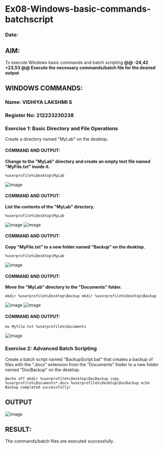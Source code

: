 # Ex08-Windows-basic-commands-batchscript


### Date:

## AIM:
To execute Windows basic commands and batch scripting
**@@ -24,42 +23,53 @@ Execute the necessary commands/batch file for the desired output**

## WINDOWS COMMANDS:
### Name: VIDHIYA LAKSHMI S
### Register No: 212223230238

### Exercise 1: Basic Directory and File Operations
Create a directory named "MyLab" on the desktop.

#### COMMAND AND OUTPUT:

**Change to the "MyLab" directory and create an empty text file named "MyFile.txt" inside it.**
```
%userprofile%\Desktop\MyLab
```

![image](https://github.com/Nandhakumar1313/Windows-basic-commands-batchscript/assets/120230694/c206b1a2-a6cd-4a05-8be1-0e757209c1bd)


#### COMMAND AND OUTPUT:

**List the contents of the "MyLab" directory.**
```
%userprofile%\Desktop\MyLab
```

![image](https://github.com/Nandhakumar1313/Windows-basic-commands-batchscript/assets/120230694/4b447d26-41f7-404f-9b36-abeade389383)
![image](https://github.com/Nandhakumar1313/Windows-basic-commands-batchscript/assets/120230694/5fdde096-136f-429f-b875-df720b5ace5f)

#### COMMAND AND OUTPUT:

**Copy "MyFile.txt" to a new folder named "Backup" on the desktop.**
```
%userprofile%\Desktop\MyLab
```

![image](https://github.com/Nandhakumar1313/Windows-basic-commands-batchscript/assets/120230694/d7c09055-e3c0-40a6-acc8-9c7a0d074a87)


#### COMMAND AND OUTPUT:

**Move the "MyLab" directory to the "Documents" folder.**
```
mkdir %userprofile%\Desktop\Backup mkdir %userprofile%\Desktop\Backup
```

![image](https://github.com/Nandhakumar1313/Windows-basic-commands-batchscript/assets/120230694/7ec9d35f-de3b-471f-a9ca-6f2a6d423eb2)
![image](https://github.com/Nandhakumar1313/Windows-basic-commands-batchscript/assets/120230694/b745898c-a420-4802-8b01-515134b5f90a)


#### COMMAND AND OUTPUT:

```
mv Myfile.txt %userprofile%\Documents
```

![image](https://github.com/Nandhakumar1313/Windows-basic-commands-batchscript/assets/120230694/2a79b20b-4617-4582-afe4-b7b93fb63e29)

### Exercise 2: Advanced Batch Scripting
Create a batch script named "BackupScript.bat" that creates a backup of files with the ".docx" extension from the "Documents" folder to a new folder named "DocBackup" on the desktop.

```
@echo off mkdir %userprofile%\Desktop\DocBackup copy %userprofile%\Documents*.docx %userprofile%\Desktop\DocBackup echo Backup completed successfully!
```

## OUTPUT
![image](https://github.com/Nandhakumar1313/Windows-basic-commands-batchscript/assets/120230694/404d9504-2a72-4f94-aaed-bc617279bb62)

## RESULT:
The commands/batch files are executed successfully.
